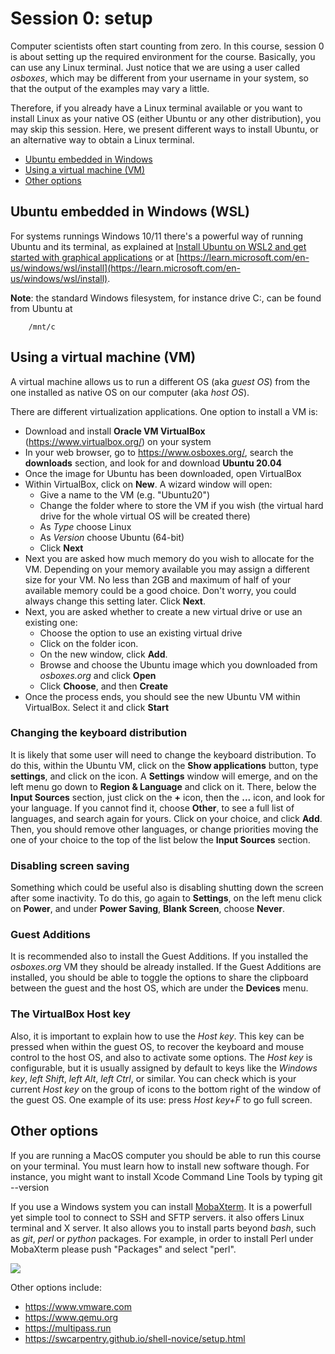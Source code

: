 # Session 0: setup

Computer scientists often start counting from zero. In this course, session 0 is about setting up the required environment for the course. Basically, you can use any Linux terminal. Just notice that we are using a user called *osboxes*, which may be different from your username in your system, so that the output of the examples may vary a little.

Therefore, if you already have a Linux terminal available or you want to install Linux as your native OS (either Ubuntu or any other distribution), you may skip this session. Here, we present different ways to install Ubuntu, or an alternative way to obtain a Linux terminal.


- [Ubuntu embedded in Windows](#ubuntu-embedded-in-windows--WSL)
- [Using a virtual machine (VM)](#using-a-virtual-machine--vm-)
- [Other options](#other-options)


## Ubuntu embedded in Windows (WSL)

For systems runnings Windows 10/11 there's a powerful way of running Ubuntu and its terminal,
as explained at [Install Ubuntu on WSL2 and get started with graphical applications](https://ubuntu.com/tutorials/install-ubuntu-on-wsl2-on-windows-11-with-gui-support#1-overview) or at [https://learn.microsoft.com/en-us/windows/wsl/install](https://learn.microsoft.com/en-us/windows/wsl/install).

<!--1. Make sure you have version 1709 or higher, as explained [here](https://www.protocols.io/view/ubuntu-on-windows-for-computational-biology-sfuebnw)

2. Open Microsoft Store. Search and install "Ubuntu". You can choose a particular version or simply 'Ubuntu' to get the latest supported version.

3. Open system admin and look for "Turn Windows Features on or off". Select the Windows subsystem for Linux.

4. Reboot and launch the Ubuntu app. After a few minutes you should be able to choose your own user and password. You are ready to go.

Note: you will be using a separate filesystem, which can be found at 
        C:\Users\**username**\AppData\Local\Packages\CanonicalGroupLimited.UbuntuonWindows_79rhkp1fndgsc\LocalState\rootfs

This requires enabling "Show Hidden Files and Folders". -->

**Note**: the standard Windows filesystem, for instance drive C:, can be found from Ubuntu at

        /mnt/c

## Using a virtual machine (VM)

A virtual machine allows us to run a different OS (aka *guest OS*) from the one installed as native OS on our computer (aka *host OS*).

There are different virtualization applications. One option to install a VM is:
- Download and install **Oracle VM VirtualBox** (https://www.virtualbox.org/) on your system
- In your web browser, go to https://www.osboxes.org/, search the **downloads** section, and look for and download **Ubuntu 20.04**
- Once the image for Ubuntu has been downloaded, open VirtualBox
- Within VirtualBox, click on **New**. A wizard window will open:
    - Give a name to the VM (e.g. "Ubuntu20")
    - Change the folder where to store the VM if you wish (the virtual hard drive for the whole virtual OS will be created there)
    - As *Type* choose Linux
    - As *Version* choose Ubuntu (64-bit)
    - Click **Next**
- Next you are asked how much memory do you wish to allocate for the VM. Depending on your memory available you may assign a different size for your VM. No less than 2GB and maximum of half of your available memory could be a good choice. Don't worry, you could always change this setting later. Click **Next**.
- Next, you are asked whether to create a new virtual drive or use an existing one:
    - Choose the option to use an existing virtual drive
    - Click on the folder icon.
    - On the new window, click **Add**.
    - Browse and choose the Ubuntu image which you downloaded from *osboxes.org* and click **Open**
    - Click **Choose**, and then **Create**
- Once the process ends, you should see the new Ubuntu VM within VirtualBox. Select it and click **Start**

### Changing the keyboard distribution

It is likely that some user will need to change the keyboard distribution. To do this, within the Ubuntu VM, click on the **Show applications** button, type **settings**, and click on the icon. A **Settings** window will emerge, and on the left menu go down to **Region & Language** and click on it. There, below the **Input Sources** section, just click on the **+** icon, then the **...** icon, and look for your language. If you cannot find it, choose **Other**, to see a full list of languages, and search again for yours. Click on your choice, and click **Add**. Then, you should remove other languages, or change priorities moving the one of your choice to the top of the list below the **Input Sources** section.

### Disabling screen saving

Something which could be useful also is disabling shutting down the screen after some inactivity. To do this, go again to **Settings**, on the left menu click on **Power**, and under **Power Saving**, **Blank Screen**, choose **Never**.

### Guest Additions

It is recommended also to install the Guest Additions. If you installed the *osboxes.org* VM they should be already installed. If the Guest Additions are installed, you should be able to toggle the options to share the clipboard between the guest and the host OS, which are under the **Devices** menu.

### The VirtualBox Host key

Also, it is important to explain how to use the *Host key*. This key can be pressed when within the guest OS, to recover the keyboard and mouse control to the host OS, and also to activate some options. The *Host key* is configurable, but it is usually assigned by default to keys like the *Windows key*, *left Shift*, *left Alt*, *left Ctrl*, or similar. You can check which is your current *Host key* on the group of icons to the bottom right of the window of the guest OS. One example of its use: press *Host key+F* to go full screen.


## Other options 

If you are running a MacOS computer you should be able to run this course on your terminal. You must learn how to install new software though. For instance, you might want to install Xcode Command Line Tools by typing git --version

If you use a Windows system you can install [MobaXterm](https://mobaxterm.mobatek.net). It is a powerfull yet simple tool to connect to SSH and SFTP servers. it also offers Linux terminal and X server. It also allows you to install parts beyond *bash*, such as *git*, *perl* or *python* packages. For example, in order to install Perl under MobaXterm please push "Packages" and select "perl". 

![](pics/MobaXterm.png)

Other options include:

* https://www.vmware.com
* https://www.qemu.org
* https://multipass.run
* https://swcarpentry.github.io/shell-novice/setup.html
